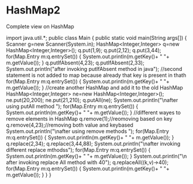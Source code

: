 # HashMap2
Complete view on HashMap


















import java.util.*;
public class Main
{
    public static void main(String args[])
    {
        Scanner g=new Scanner(System.in);
        HashMap<Integer,Integer> q=new HashMap<Integer,Integer>();
        q.put(1,9);
        q.put(2,12);
        q.put(3,44);
        for(Map.Entry m:q.entrySet())
        {
            System.out.println(m.getKey()+ " "+ m.getValue());
        }
        q.putIfAbsent(4,23);
        q.putIfAbsent(2,33);
        System.out.println("after invoking putIfAbsent method in java");
        //second statement is not added to map because already that key is present in thath
         for(Map.Entry m:q.entrySet())
        {
            System.out.println(m.getKey()+ " "+ m.getValue());
        }
        //create another HashMap and add it to the old HashMap
        HashMap<Integer,Integer> ne=new HashMap<Integer,Integer>();
        ne.put(20,200);
        ne.put(21,210);
        q.putAll(ne);
        System.out.println("\nafter using putAll method ");
         for(Map.Entry m:q.entrySet())
        {
            System.out.println(m.getKey()+ " "+ m.getValue());
        }
        //different wayes to remove elements in HashMap 
        q.remove(1);//reomoving based on key
        q.remove(4,23);//removing both value and keybased
        System.out.println("\nafter using remove methods ");
        for(Map.Entry m:q.entrySet())
        {
            System.out.println(m.getKey()+ " "+ m.getValue());
        }
        q.replace(2,34);
        q.replace(3,44,88);
        System.out.println("\nafter invoking different replace mthodss");
        for(Map.Entry m:q.entrySet())
        {
            System.out.println(m.getKey()+ " "+ m.getValue());
        }
        System.out.println("\n after invoking replace  All method with 40");
        q.replaceAll((k,v)->40);
        for(Map.Entry m:q.entrySet())
        {
            System.out.println(m.getKey()+ " "+ m.getValue());
        }
    }
}
